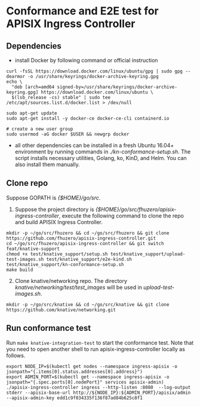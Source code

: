 <!--
#
# Licensed to the Apache Software Foundation (ASF) under one or more
# contributor license agreements.  See the NOTICE file distributed with
# this work for additional information regarding copyright ownership.
# The ASF licenses this file to You under the Apache License, Version 2.0
# (the "License"); you may not use this file except in compliance with
# the License.  You may obtain a copy of the License at
#
#     http://www.apache.org/licenses/LICENSE-2.0
#
# Unless required by applicable law or agreed to in writing, software
# distributed under the License is distributed on an "AS IS" BASIS,
# WITHOUT WARRANTIES OR CONDITIONS OF ANY KIND, either express or implied.
# See the License for the specific language governing permissions and
# limitations under the License.
#
-->

# Conformance and E2E test for APISIX Ingress Controller

## Dependencies

* install Docker by following command or official instruction

```shell
curl -fsSL https://download.docker.com/linux/ubuntu/gpg | sudo gpg --dearmor -o /usr/share/keyrings/docker-archive-keyring.gpg
echo \
  "deb [arch=amd64 signed-by=/usr/share/keyrings/docker-archive-keyring.gpg] https://download.docker.com/linux/ubuntu \
  $(lsb_release -cs) stable" | sudo tee /etc/apt/sources.list.d/docker.list > /dev/null

sudo apt-get update
sudo apt-get install -y docker-ce docker-ce-cli containerd.io

# create a new user group
sudo usermod -aG docker $USER && newgrp docker
```

* all other dependencies can be installed in a fresh Ubuntu 16.04+ environment by running commands in _./kn-conformance-setup.sh_.
The script installs necessary utilities, Golang, ko, KinD, and Helm. You can also install them manually.

## Clone repo

Suppose GOPATH is _{$HOME}/go/src_.

1. Suppose the project directory is _{$HOME}/go/src/fhuzero/apisix-ingress-controller_, 
   execute the following command to clone the repo and build APISIX Ingress Controller.

```shell
mkdir -p ~/go/src/fhuzero && cd ~/go/src/fhuzero && git clone https://github.com/fhuzero/apisix-ingress-controller.git
cd ~/go/src/fhuzero/apisix-ingress-controller && git switch feat/knative-support
chmod +x test/knative_support/setup.sh test/knative_support/upload-test-images.sh test/knative_support/e2e-kind.sh test/knative_support/kn-conformance-setup.sh
make build
```

2. Clone knative/networking repo.
   The directory _knative/networking/test/test_images_ will be used in _upload-test-images.sh_.

```shell
mkdir -p ~/go/src/knative && cd ~/go/src/knative && git clone https://github.com/knative/networking.git
```

## Run conformance test

Run `make knative-integration-test` to start the conformance test.
Note that you need to open another shell to run apisix-ingress-controller locally as follows.

```shell
export NODE_IP=$(kubectl get nodes --namespace ingress-apisix -o jsonpath="{.items[0].status.addresses[0].address}")
export ADMIN_PORT=$(kubectl get --namespace ingress-apisix -o jsonpath="{.spec.ports[0].nodePort}" services apisix-admin)
./apisix-ingress-controller ingress --http-listen :8080  --log-output stderr --apisix-base-url http://${NODE_IP}:${ADMIN_PORT}/apisix/admin --apisix-admin-key edd1c9f034335f136f87ad84b625c8f1
```
